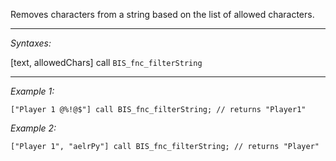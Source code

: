 Removes characters from a string based on the list of allowed characters.


---
*Syntaxes:*

[text, allowedChars] call `BIS_fnc_filterString`

---
*Example 1:*

```sqf
["Player 1 @%!@$"] call BIS_fnc_filterString; // returns "Player1"
```

*Example 2:*

```sqf
["Player 1", "aelrPy"] call BIS_fnc_filterString; // returns "Player"
```